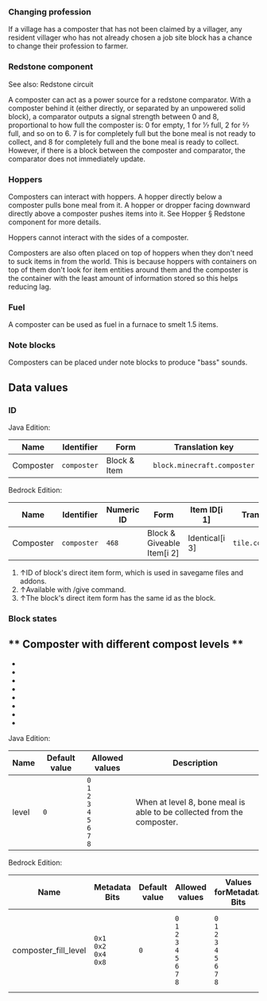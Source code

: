 ### Changing profession
If a village has a composter that has not been claimed by a villager, any resident villager who has not already chosen a job site block has a chance to change their profession to farmer.

### Redstone component
See also: Redstone circuit

A composter can act as a power source for a redstone comparator. With a composter behind it (either directly, or separated by an unpowered solid block), a comparator outputs a signal strength between 0 and 8, proportional to how full the composter is: 0 for empty, 1 for 1⁄7 full, 2 for 2⁄7 full, and so on to 6. 7 is for completely full but the bone meal is not ready to collect, and 8 for completely full and the bone meal is ready to collect. However, if there is a block between the composter and comparator, the comparator does not immediately update.

### Hoppers
Composters can interact with hoppers. A hopper directly below a composter pulls bone meal from it. A hopper or dropper facing downward directly above a composter pushes items into it. See Hopper § Redstone component for more details.

Hoppers cannot interact with the sides of a composter.

Composters are also often placed on top of hoppers when they don't need to suck items in from the world. This is because hoppers with containers on top of them don't look for item entities around them and the composter is the container with the least amount of information stored so this helps reducing lag.

### Fuel
A composter can be used as fuel in a furnace to smelt 1.5 items.

### Note blocks
Composters can be placed under note blocks to produce "bass" sounds.

## Data values
### ID
Java Edition:

| Name      | Identifier  | Form         | Translation key             |
|-----------|-------------|--------------|-----------------------------|
| Composter | `composter` | Block & Item | `block.minecraft.composter` |

Bedrock Edition:

| Name      | Identifier  | Numeric ID | Form                       | Item ID[i 1]   | Translation key       |
|-----------|-------------|------------|----------------------------|----------------|-----------------------|
| Composter | `composter` | `468`      | Block & Giveable Item[i 2] | Identical[i 3] | `tile.composter.name` |

1. ↑ID of block's direct item form, which is used in savegame files and addons.
2. ↑Available with /give command.
3. ↑The block's direct item form has the same id as the block.

### Block states
** Composter with different compost levels **
- 
- 
- 
- 
- 
- 
- 
- 
- 

Java Edition:

| Name  | Default value | Allowed values                                                      | Description                                                            |
|-------|---------------|---------------------------------------------------------------------|------------------------------------------------------------------------|
| level | `0`           | `0`<br/>`1`<br/>`2`<br/>`3`<br/>`4`<br/>`5`<br/>`6`<br/>`7`<br/>`8` | When at level 8, bone meal is able to be collected from the composter. |

Bedrock Edition:

| Name                 | Metadata Bits                       | Default value | Allowed values                                                      | Values forMetadata Bits                                             | Description                                                            |
|----------------------|-------------------------------------|---------------|---------------------------------------------------------------------|---------------------------------------------------------------------|------------------------------------------------------------------------|
| composter_fill_level | `0x1`<br/>`0x2`<br/>`0x4`<br/>`0x8` | `0`           | `0`<br/>`1`<br/>`2`<br/>`3`<br/>`4`<br/>`5`<br/>`6`<br/>`7`<br/>`8` | `0`<br/>`1`<br/>`2`<br/>`3`<br/>`4`<br/>`5`<br/>`6`<br/>`7`<br/>`8` | When at level 8, bone meal is able to be collected from the composter. |




